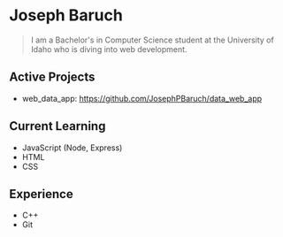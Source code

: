 # Joseph Baruch
> I am a Bachelor's in Computer Science student at the University of Idaho who is diving into web development.

## Active Projects
- web_data_app: https://github.com/JosephPBaruch/data_web_app

## Current Learning
- JavaScript (Node, Express)
- HTML
- CSS
  
## Experience
- C++
- Git
